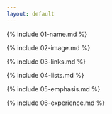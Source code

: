 ```yaml
---
layout: default
---
```

{% include 01-name.md %}

{% include 02-image.md %}

{% include 03-links.md %}

{% include 04-lists.md %}

{% include 05-emphasis.md %}

{% include 06-experience.md %}
